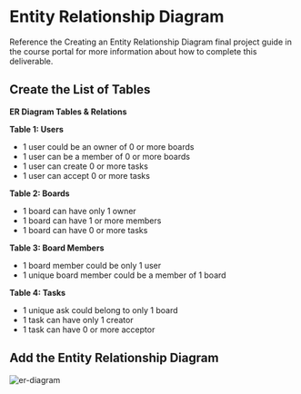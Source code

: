 # Entity Relationship Diagram

Reference the Creating an Entity Relationship Diagram final project guide in the course portal for more information about how to complete this deliverable.

## Create the List of Tables

**ER Diagram Tables & Relations**

**Table 1: Users**
- 1 user could be an owner of 0 or more boards
- 1 user can be a member of 0 or more boards
- 1 user can create 0 or more tasks
- 1 user can accept 0 or more tasks

**Table 2: Boards**
- 1 board can have only 1 owner
- 1 board can have 1 or more members
- 1 board can have 0 or more tasks

**Table 3: Board Members**
- 1 board member could be only 1 user
- 1 unique board member could be a member of 1 board

**Table 4: Tasks**
- 1 unique ask could belong to only 1 board
- 1 task can have only 1 creator
- 1 task can have 0 or more acceptor


## Add the Entity Relationship Diagram

<img src="" alt="er-diagram">
